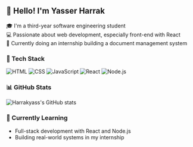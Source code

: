 ## 👋 Hello! I'm Yasser Harrak
🎓 I'm a third-year software engineering student  
💻 Passionate about web development, especially front-end with React  
🚀 Currently doing an internship building a document management system

### 🔧 Tech Stack
![HTML](https://img.shields.io/badge/-HTML5-E34F26?style=flat-square&logo=html5&logoColor=white)
![CSS](https://img.shields.io/badge/-CSS3-1572B6?style=flat-square&logo=css3)
![JavaScript](https://img.shields.io/badge/-JavaScript-F7DF1E?style=flat-square&logo=javascript&logoColor=black)
![React](https://img.shields.io/badge/-React-20232A?style=flat-square&logo=react)
![Node.js](https://img.shields.io/badge/-Node.js-339933?style=flat-square&logo=node-dot-js&logoColor=white)

### 📊 GitHub Stats
![Harrakyass's GitHub stats](https://github-readme-stats.vercel.app/api?username=Harrakyass&show_icons=true&theme=tokyonight)

### 🌱 Currently Learning
- Full-stack development with React and Node.js
- Building real-world systems in my internship
